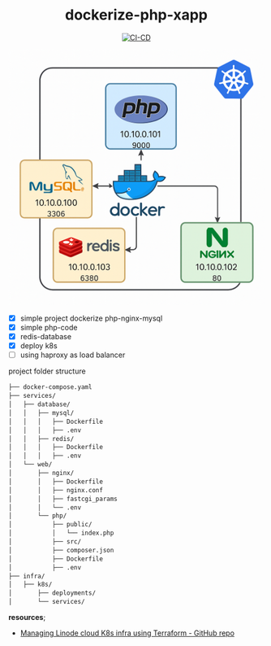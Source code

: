 <div align="center">

# dockerize-php-xapp

[![CI-CD](https://github.com/soulaimaneyahya/dockerize-php-xapp/actions/workflows/ci-cd.yaml/badge.svg)](https://github.com/soulaimaneyahya/dockerize-php-xapp/actions/workflows/ci-cd.yaml)

</div>

<img src="./imgs/x.png" alt="php mysql mysql redis nginx docker k8s" />

- [x] simple project dockerize php-nginx-mysql
- [x] simple php-code
- [x] redis-database
- [x] deploy k8s
- [ ] using haproxy as load balancer

project folder structure

```sh
├── docker-compose.yaml
├── services/
│   ├── database/
│   │   ├── mysql/
│   │   │   ├── Dockerfile
│   │   │   ├── .env
│   │   ├── redis/
│   │   │   ├── Dockerfile
│   │   │   ├── .env
│   └── web/
│       ├── nginx/
│       │   ├── Dockerfile
│       │   ├── nginx.conf
│       │   ├── fastcgi_params
│       │   └── .env
│       └── php/
│           ├── public/
│           │   └── index.php
│           ├── src/
│           ├── composer.json
│           ├── Dockerfile
│           ├── .env
├── infra/
│   ├── k8s/
│       ├── deployments/
│       └── services/
```

**resources**;
- [Managing Linode cloud K8s infra using Terraform - GitHub repo](https://github.com/soulaimaneyahyax/terraform-linode-k8s)
